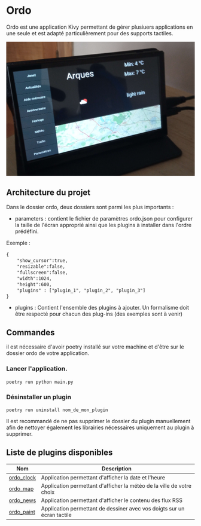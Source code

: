 # Ordo

Ordo est une application Kivy permettant de gérer plusiuers applications en une seule et est adapté particulièrement pour des supports tactiles.

![Présentation](img/presentation.jpg)

## Architecture du projet

Dans le dossier ordo, deux dossiers sont parmi les plus importants : 

- parameters : contient le fichier de paramètres ordo.json pour configurer la taille de l'écran approprié ainsi que les plugins à installer dans l'ordre prédéfini.

Exemple : 

```
{
    "show_cursor":true,
    "resizable":false,
    "fullscreen":false,
    "width":1024,
    "height":600,
    "plugins" : ["plugin_1", "plugin_2", "plugin_3"]
}
```

- plugins : Contient l'ensemble des plugins à ajouter. Un formalisme doit être respecté pour chacun des plug-ins (des exemples sont à venir)

## Commandes

il est nécessaire d'avoir poetry installé sur votre machine et d'être sur le dossier ordo de votre application.

### Lancer l'application.

```
poetry run python main.py
```

### Désinstaller un plugin

```
poetry run uninstall nom_de_mon_plugin
```

Il est recommandé de ne pas supprimer le dossier du plugin manuellement afin de nettoyer également les librairies nécessaires uniquement au plugin à supprimer.

## Liste de plugins disponibles

| Nom | Description |
|------------|------------------------------------------------------|
| [ordo_clock](https://github.com/juliengabryelewicz/ordo_clock) | Application permettant d'afficher la date et l'heure |
| [ordo_map](https://github.com/juliengabryelewicz/ordo_map) | Application permettant d'afficher la météo de la ville de votre choix |
| [ordo_news](https://github.com/juliengabryelewicz/ordo_news) | Application permettant d'afficher le contenu des flux RSS |
| [ordo_paint](https://github.com/juliengabryelewicz/ordo_paint) | Application permettant de dessiner avec vos doigts sur un écran tactile |
